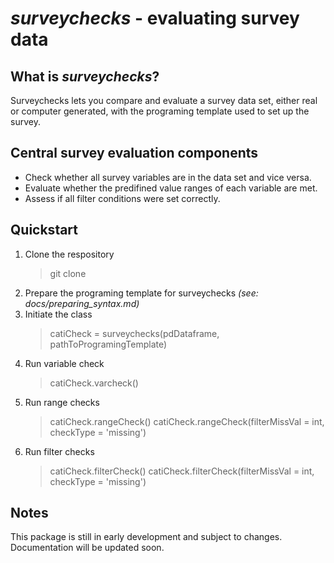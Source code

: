 # *surveychecks* - evaluating survey data

## What is *surveychecks*?

Surveychecks lets you compare and evaluate a survey data set, either real or computer generated, with the programing template used to set up the survey.

## Central survey evaluation components

* Check whether all survey variables are in the data set and vice versa.
* Evaluate whether the predifined value ranges of each variable are met.
* Assess if all filter conditions were set correctly.

## Quickstart

1. Clone the respository
    >git clone
2. Prepare the programing template for surveychecks *(see: docs/preparing_syntax.md)*
3. Initiate the class
   >catiCheck = surveychecks(pdDataframe, pathToProgramingTemplate)
4. Run variable check
   >catiCheck.varcheck()
5. Run range checks
   >catiCheck.rangeCheck()
   >catiCheck.rangeCheck(filterMissVal = int, checkType = 'missing')
6. Run filter checks
   >catiCheck.filterCheck()
   >catiCheck.filterCheck(filterMissVal = int, checkType = 'missing')

## Notes

This package is still in early development and subject to changes. Documentation will be updated soon.

